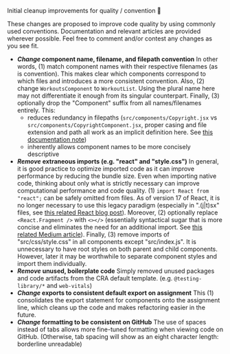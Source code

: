 Initial cleanup improvements for quality / convention 💫

These changes are proposed to improve code quality by using commonly
used conventions. Documentation and relevant articles are provided
wherever possible. Feel free to comment and/or contest any changes as
you see fit.

* **_Change_ component name, filename, and filepath convention**
In other words, (1) match component names with their respective
filenames (as is convention). This makes clear which components
correspond to which files and introduces a more consistent convention.
Also, (2) change `WorkoutsComponent` to `WorkoutList`. Using the
plural name here may not differentiate it enough from its singular
counterpart. Finally, (3) optionally drop the "Component" suffix from
all names/filenames entirely. This:
  * reduces redundancy in filepaths (`src/components/Copyright.jsx` vs
  `src/components/CopyrightComponent.jsx`, proper casing and file
  extension and path all work as an implicit definition here. See
  [this documentation note](https://reactjs.org/docs/components-and-props.html#rendering-a-component))
  * inherently allows component names to be more concisely descriptive
* **_Remove_ extraneous imports (e.g. "react" and "style.css")**
In general, it is good practice to optimize imported code as it can
improve performance by reducing the bundle size. Even when importing
native code, thinking about only what is strictly necessary can
improve computational performance and code quality.
(1) `import React from "react";` can be safely omitted from files.
As of version 17 of React, it is no longer necessary to use this
legacy paradigm (especially in ".(j|t)sx" files, see
[this related React blog post](https://reactjs.org/blog/2020/09/22/introducing-the-new-jsx-transform.html)).
Moreover, (2) optionally replace `<React.Fragment />` with `<></>`
(essentially syntactical sugar that is more concise and eliminates the
need for an additional import. See [this related Medium article](https://medium.com/fasal-engineering/what-are-react-fragments-or-the-react-empty-tags-190253582905)).
Finally, (3) remove imports of "src/css/style.css" in all components
except "src/index.js". It is unnecessary to have root styles on both
parent and child components. However, later it may be worthwhile to
separate component styles and import them individually.
* **_Remove_ unused, boilerplate code**
Simply removed unused packages and code artifacts from the CRA default
template. (e.g. `@testing-library/*` and `web-vitals`)
* **_Change_ exports to consistent default export on assignment**
This (1) consolidates the export statement for components onto the
assignment line, which cleans up the code and makes refactoring easier
in the future.
* **_Change_ formatting to be consistent on GitHub**
The use of spaces instead of tabs allows more fine-tuned formatting
when viewing code on GitHub. (Otherwise, tab spacing will show as an
eight character length: borderline unreadable)
